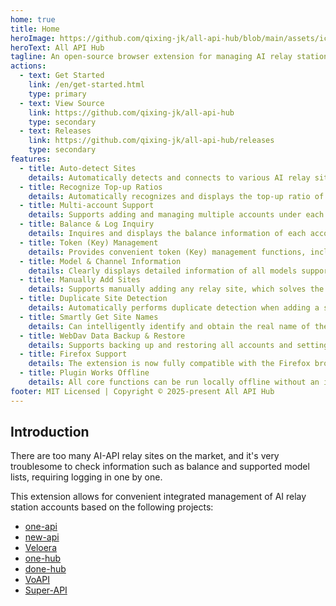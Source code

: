 ```yaml
---
home: true
title: Home
heroImage: https://github.com/qixing-jk/all-api-hub/blob/main/assets/icon.png?raw=true
heroText: All API Hub
tagline: An open-source browser extension for managing AI relay station accounts.
actions:
  - text: Get Started
    link: /en/get-started.html
    type: primary
  - text: View Source
    link: https://github.com/qixing-jk/all-api-hub
    type: secondary
  - text: Releases
    link: https://github.com/qixing-jk/all-api-hub/releases
    type: secondary
features:
  - title: Auto-detect Sites
    details: Automatically detects and connects to various AI relay sites, creating and adding access tokens with a single click to simplify the initial setup process.
  - title: Recognize Top-up Ratios
    details: Automatically recognizes and displays the top-up ratio of the relay station, helping you to clearly evaluate and maximize your fund utilization.
  - title: Multi-account Support
    details: Supports adding and managing multiple accounts under each relay station, easily meeting your needs for using and isolating multiple accounts.
  - title: Balance & Log Inquiry
    details: Inquires and displays the balance information of each account in real-time, and provides detailed usage logs, allowing you to fully grasp your consumption dynamics.
  - title: Token (Key) Management
    details: Provides convenient token (Key) management functions, including viewing, copying, and refreshing, to ensure safe and efficient operations.
  - title: Model & Channel Information
    details: Clearly displays detailed information of all models supported by the site and their associated channels, helping you make the best model choice.
  - title: Manually Add Sites
    details: Supports manually adding any relay site, which solves the problem of not being able to add a site when automatic recognition fails, enhancing flexibility.
  - title: Duplicate Site Detection
    details: Automatically performs duplicate detection when adding a site to avoid duplicate sites in the list and keep the data clean.
  - title: Smartly Get Site Names
    details: Can intelligently identify and obtain the real name of the site, rather than simply displaying the domain name, improving readability.
  - title: WebDav Data Backup & Restore
    details: Supports backing up and restoring all accounts and settings via WebDav, ensuring data security and enabling cross-device synchronization.
  - title: Firefox Support
    details: The extension is now fully compatible with the Firefox browser, providing a seamless experience for Firefox users.
  - title: Plugin Works Offline
    details: All core functions can be run locally offline without an internet connection, effectively protecting your data privacy and ensuring stability.
footer: MIT Licensed | Copyright © 2025-present All API Hub
---
```


## Introduction

There are too many AI-API relay sites on the market, and it's very troublesome to check information such as balance and supported model lists, requiring logging in one by one.

This extension allows for convenient integrated management of AI relay station accounts based on the following projects:

- [one-api](https://github.com/songquanpeng/one-api)
- [new-api](https://github.com/QuantumNous/new-api)
- [Veloera](https://github.com/Veloera/Veloera)
- [one-hub](https://github.com/MartialBE/one-hub)
- [done-hub](https://github.com/deanxv/done-hub)
- [VoAPI](https://github.com/VoAPI/VoAPI)
- [Super-API](https://github.com/SuperAI-Api/Super-API)
